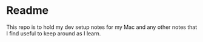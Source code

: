 # Readme

This repo is to hold my dev setup notes for my Mac and any other notes that I find useful to keep around as I learn. 
